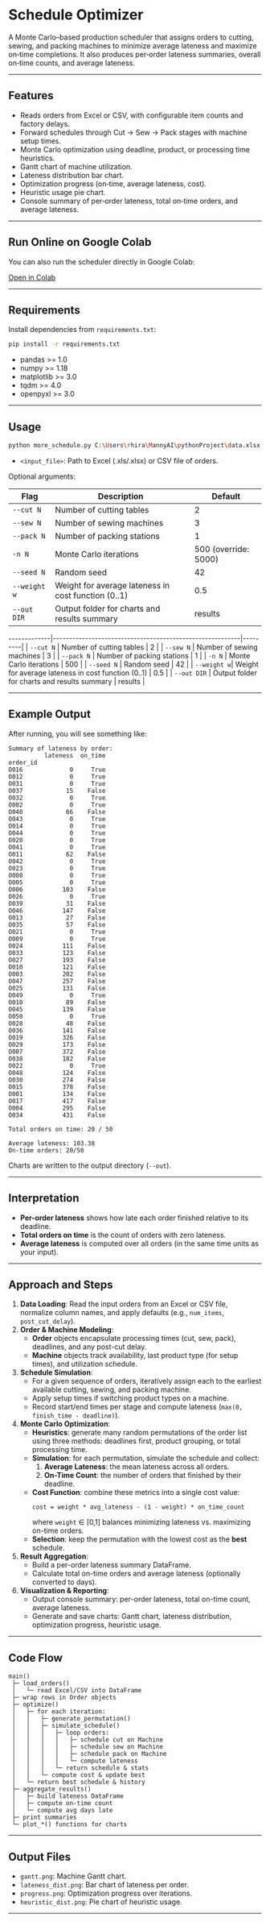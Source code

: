 # Schedule Optimizer

A Monte Carlo–based production scheduler that assigns orders to cutting, sewing, and packing machines to minimize average lateness and maximize on‑time completions. It also produces per‑order lateness summaries, overall on‑time counts, and average lateness.

---

## Features

- Reads orders from Excel or CSV, with configurable item counts and factory delays.
- Forward schedules through Cut → Sew → Pack stages with machine setup times.
- Monte Carlo optimization using deadline, product, or processing time heuristics.
- Gantt chart of machine utilization.
- Lateness distribution bar chart.
- Optimization progress (on‑time, average lateness, cost).
- Heuristic usage pie chart.
- Console summary of per‑order lateness, total on‑time orders, and average lateness.

---

## Run Online on Google Colab

You can also run the scheduler directly in Google Colab:

[Open in Colab](https://colab.research.google.com/drive/1SqpVtOIqhufSfgmtPSSYvwvUd-LqcmtE?usp=sharing)

---

## Requirements

Install dependencies from `requirements.txt`:

```bash
pip install -r requirements.txt
```

- pandas >= 1.0
- numpy >= 1.18
- matplotlib >= 3.0
- tqdm >= 4.0
- openpyxl >= 3.0

---

## Usage

```bash
python more_schedule.py C:\Users\rhira\MannyAI\pythonProject\data.xlsx --cut 2 --sew 3 --pack 1 -n 5000 --out C:\Users\rhira\MannyAI\pythonProject\results
```

- `<input_file>`: Path to Excel (.xls/.xlsx) or CSV file of orders.

Optional arguments:

| Flag        | Description                                              | Default              |
|-------------|----------------------------------------------------------|----------------------|
| `--cut N`   | Number of cutting tables                                 | 2                    |
| `--sew N`   | Number of sewing machines                                | 3                    |
| `--pack N`  | Number of packing stations                               | 1                    |
| `-n N`      | Monte Carlo iterations                                   | 500 (override: 5000) |
| `--seed N`  | Random seed                                              | 42                   |
| `--weight w`| Weight for average lateness in cost function (0..1)      | 0.5                  |
| `--out DIR` | Output folder for charts and results summary             | results              |

-------------|----------------------------------------------------------|---------|
| `--cut N`   | Number of cutting tables                                 | 2       |
| `--sew N`   | Number of sewing machines                                | 3       |
| `--pack N`  | Number of packing stations                               | 1       |
| `-n N`      | Monte Carlo iterations                                   | 500     |
| `--seed N`  | Random seed                                              | 42      |
| `--weight w`| Weight for average lateness in cost function (0..1)      | 0.5     |
| `--out DIR` | Output folder for charts and results summary             | results |

---

## Example Output

After running, you will see something like:

```
Summary of lateness by order:
          lateness  on_time
order_id
O016             0     True
O012             0     True
O031             0     True
O037            15    False
O032             0     True
O002             0     True
O040            66    False
O043             0     True
O014             0     True
O044             0     True
O020             0     True
O041             0     True
O011            62    False
O042             0     True
O023             0     True
O008             0     True
O005             0     True
O006           103    False
O026             0     True
O039            31    False
O046           147    False
O013            27    False
O035            57    False
O021             0     True
O009             0     True
O024           111    False
O033           123    False
O027           193    False
O010           121    False
O003           202    False
O047           257    False
O025           131    False
O049             0     True
O018            89    False
O045           139    False
O050             0     True
O028            48    False
O036           141    False
O019           326    False
O029           173    False
O007           372    False
O038           182    False
O022             0     True
O048           124    False
O030           274    False
O015           378    False
O001           134    False
O017           417    False
O004           295    False
O034           431    False

Total orders on time: 20 / 50

Average lateness: 103.38
On-time orders: 20/50
```

Charts are written to the output directory (`--out`).

---

## Interpretation

- **Per-order lateness** shows how late each order finished relative to its deadline.
- **Total orders on time** is the count of orders with zero lateness.
- **Average lateness** is computed over all orders (in the same time units as your input).

---

## Approach and Steps

1. **Data Loading**: Read the input orders from an Excel or CSV file, normalize column names, and apply defaults (e.g., `num_items`, `post_cut_delay`).
2. **Order & Machine Modeling**: 
   - **Order** objects encapsulate processing times (cut, sew, pack), deadlines, and any post-cut delay.
   - **Machine** objects track availability, last product type (for setup times), and utilization schedule.
3. **Schedule Simulation**:
   - For a given sequence of orders, iteratively assign each to the earliest available cutting, sewing, and packing machine.
   - Apply setup times if switching product types on a machine.
   - Record start/end times per stage and compute lateness (`max(0, finish_time - deadline)`).
4. **Monte Carlo Optimization**:
   - **Heuristics**: generate many random permutations of the order list using three methods: deadlines first, product grouping, or total processing time.
   - **Simulation**: for each permutation, simulate the schedule and collect:
     1. **Average Lateness**: the mean lateness across all orders.
     2. **On-Time Count**: the number of orders that finished by their deadline.
   - **Cost Function**: combine these metrics into a single cost value:
     ```text
     cost = weight * avg_lateness - (1 - weight) * on_time_count
     ```
     where `weight` ∈ [0,1] balances minimizing lateness vs. maximizing on-time orders.
   - **Selection**: keep the permutation with the lowest cost as the **best** schedule.
5. **Result Aggregation**:
   - Build a per-order lateness summary DataFrame.
   - Calculate total on-time orders and average lateness (optionally converted to days).
6. **Visualization & Reporting**:
   - Output console summary: per-order lateness, total on-time count, average lateness.
   - Generate and save charts: Gantt chart, lateness distribution, optimization progress, heuristic usage.

---

## Code Flow

```text
main()
 ├─ load_orders()
 │   └─ read Excel/CSV into DataFrame
 ├─ wrap rows in Order objects
 ├─ optimize()
 │   ├─ for each iteration:
 │   │   ├─ generate_permutation()
 │   │   ├─ simulate_schedule()
 │   │   │   ├─ loop orders:
 │   │   │   │   ├─ schedule cut on Machine
 │   │   │   │   ├─ schedule sew on Machine
 │   │   │   │   ├─ schedule pack on Machine
 │   │   │   │   └─ compute lateness
 │   │   │   └─ return schedule & stats
 │   │   └─ compute cost & update best
 │   └─ return best schedule & history
 ├─ aggregate_results()
 │   ├─ build lateness DataFrame
 │   ├─ compute on-time count
 │   └─ compute avg days late
 ├─ print summaries
 └─ plot_*() functions for charts
```

---

## Output Files

- `gantt.png`: Machine Gantt chart.
- `lateness_dist.png`: Bar chart of lateness per order.
- `progress.png`: Optimization progress over iterations.
- `heuristic_dist.png`: Pie chart of heuristic usage.

---

